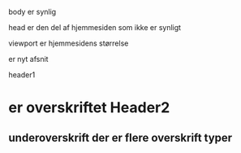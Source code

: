 body er synlig

head er den del af hjemmesiden som ikke er synligt

viewport er hjemmesidens størrelse

<p> er nyt afsnit

header1<h1> er overskriftet 
Header2 <h2> underoverskrift 
der er flere overskrift typer

<title> er header på side hvad den hedder.

<br> nyt afsnit i den lange tekst

https://www.w3schools.com/tags/


Regler
1.filnavn skal være med små bogstaver / undtagen README
2. %20
3. ingen ø,å,æ
4. man må godt bruge undscorem bindestreg
